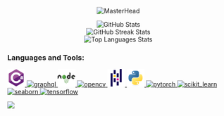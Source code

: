 <p align="center">
    <img src="https://media0.giphy.com/media/v1.Y2lkPTc5MGI3NjExYXd4OTUxd3VrMXZyMjVldnV3bmE4Y2xndmZtZXAxcGU0bjR5dnN1aCZlcD12MV9pbnRlcm5hbF9naWZfYnlfaWQmY3Q9Zw/VzrODEiMaDChY6PBd7/giphy.gif" alt="MasterHead" width="800" />
</p>

<div align="center">
    <img src="https://github-readme-stats.vercel.app/api?username=ErenAta16&theme=gruvbox_light&hide_border=false&include_all_commits=true&count_private=false" alt="GitHub Stats"/><br/>
    <img src="https://github-readme-streak-stats.herokuapp.com/?user=ErenAta16&theme=gruvbox_light&hide_border=false" alt="GitHub Streak Stats"/><br/>
    <img src="https://github-readme-stats.vercel.app/api/top-langs/?username=ErenAta16&theme=gruvbox_light&hide_border=false&include_all_commits=true&count_private=false&layout=compact" alt="Top Languages Stats"/>
</div>

<h3 align="left">Languages and Tools:</h3>
<p align="left"> 
    <a href="https://www.w3schools.com/cs/" target="_blank" rel="noreferrer"> 
        <img src="https://raw.githubusercontent.com/devicons/devicon/master/icons/csharp/csharp-original.svg" alt="csharp" width="40" height="40"/> 
    </a> 
    <a href="https://graphql.org" target="_blank" rel="noreferrer"> 
        <img src="https://www.vectorlogo.zone/logos/graphql/graphql-icon.svg" alt="graphql" width="40" height="40"/> 
    </a> 
    <a href="https://nodejs.org" target="_blank" rel="noreferrer"> 
        <img src="https://raw.githubusercontent.com/devicons/devicon/master/icons/nodejs/nodejs-original-wordmark.svg" alt="nodejs" width="40" height="40"/> 
    </a> 
    <a href="https://opencv.org/" target="_blank" rel="noreferrer"> 
        <img src="https://www.vectorlogo.zone/logos/opencv/opencv-icon.svg" alt="opencv" width="40" height="40"/> 
    </a> 
    <a href="https://pandas.pydata.org/" target="_blank" rel="noreferrer"> 
        <img src="https://raw.githubusercontent.com/devicons/devicon/2ae2a900d2f041da66e950e4d48052658d850630/icons/pandas/pandas-original.svg" alt="pandas" width="40" height="40"/> 
    </a> 
    <a href="https://www.python.org" target="_blank" rel="noreferrer"> 
        <img src="https://raw.githubusercontent.com/devicons/devicon/master/icons/python/python-original.svg" alt="python" width="40" height="40"/> 
    </a> 
    <a href="https://pytorch.org/" target="_blank" rel="noreferrer"> 
        <img src="https://www.vectorlogo.zone/logos/pytorch/pytorch-icon.svg" alt="pytorch" width="40" height="40"/> 
    </a> 
    <a href="https://scikit-learn.org/" target="_blank" rel="noreferrer"> 
        <img src="https://upload.wikimedia.org/wikipedia/commons/0/05/Scikit_learn_logo_small.svg" alt="scikit_learn" width="40" height="40"/> 
    </a> 
    <a href="https://seaborn.pydata.org/" target="_blank" rel="noreferrer"> 
        <img src="https://seaborn.pydata.org/_images/logo-mark-lightbg.svg" alt="seaborn" width="40" height="40"/> 
    </a> 
    <a href="https://www.tensorflow.org" target="_blank" rel="noreferrer"> 
        <img src="https://www.vectorlogo.zone/logos/tensorflow/tensorflow-icon.svg" alt="tensorflow" width="40" height="40"/> 
    </a> 
</p>

[![](https://visitcount.itsvg.in/api?id=ErenAta16&icon=1&color=9)](https://visitcount.itsvg.in)

<!-- Proudly created with GPRM ( https://gprm.itsvg.in ) -->
